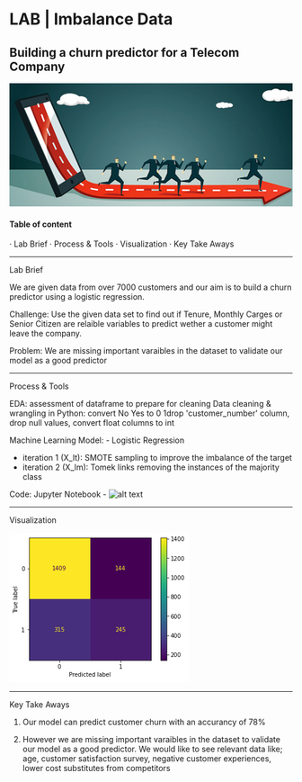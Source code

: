 # LAB | Imbalance Data

## Building a churn predictor for a Telecom Company

![alt text](https://github.com/MiguelVilloslada/Beautiful-readme/blob/main/94357telecom%20churn.png)

#### Table of content

· Lab Brief
· Process & Tools
· Visualization
· Key Take Aways
___________________
Lab Brief

We are given data from over 7000 customers and our aim is to build a churn predictor using a logistic regression.  

Challenge: Use the given data set to find out if Tenure, Monthly Carges or Senior Citizen are relaible variables to predict wether a customer might leave the company.  

Problem: We are missing important varaibles in the dataset to validate our model as a good predictor 
___________________
Process & Tools

EDA: assessment of dataframe to prepare for cleaning
Data cleaning & wrangling in Python: convert No Yes to 0 1drop 'customer_number' column, drop null values, convert float columns to int

Machine Learning Model: - Logistic Regression
  - iteration 1 (X_lt): SMOTE sampling to improve the imbalance of the target
  - iteration 2 (X_lm): Tomek links removing the instances of the majority class

Code: Jupyter Notebook - ![alt text](https://github.com/MiguelVilloslada/Beautiful-readme/blob/main/LAB%20Imbalance%20data.ipynb)
___________________
Visualization

![alt text](https://github.com/MiguelVilloslada/Beautiful-readme/blob/main/LogisticRegression.png)
___________________
Key Take Aways
1. Our model can predict customer churn with an accurancy of 78%

2. However we are missing important varaibles in the dataset to validate our model as a good predictor. We would like to see relevant data like; age, customer satisfaction survey, negative customer experiences, lower cost substitutes from competitors

